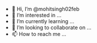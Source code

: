 - 👋 Hi, I’m @mohitsingh02feb
- 👀 I’m interested in ...
- 🌱 I’m currently learning ...
- 💞️ I’m looking to collaborate on ...
- 📫 How to reach me ...

<!---
mohitsingh02feb/mohitsingh02feb is a ✨ special ✨ repository because its `README.md` (this file) appears on your GitHub profile.
You can click the Preview link to take a look at your changes.
--->
